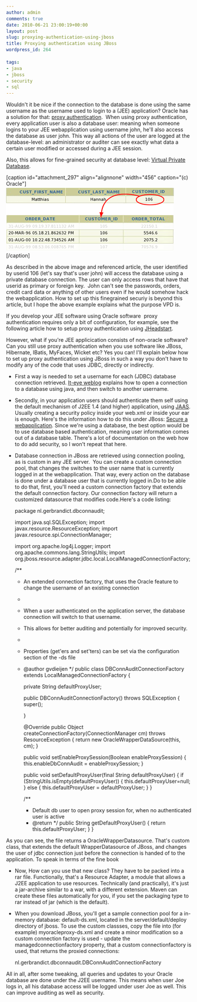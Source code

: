 ```yaml
---
author: admin
comments: true
date: 2010-06-21 23:00:19+00:00
layout: post
slug: proxying-authentication-using-jboss
title: Proxying authentication using JBoss
wordpress_id: 264

tags:
- java
- jboss
- security
- sql
---
```


Wouldn't it be nice if the connection to the database is done using the same username as the username used to login to a (JEE) application? Oracle has a solution for that: [proxy authentication](http://download.oracle.com/docs/cd/B28359_01/java.111/b31224/proxya.htm).  When using proxy authentication, every application user is also a database user: meaning when someone logins to your JEE webapplication using username john, he'll also access the database as user john. This way all actions of the user are logged at the database-level: an administrator or auditer can see exactly what data a certain user modified or accessed during a JEE session.

<!-- more -->

Also, this allows for fine-grained security at database level: [Virtual Private Database](http://www.oracle.com/technology/deploy/security/database-security-10g/virtual-private-database/index.html).

[caption id="attachment_297" align="alignnone" width="456" caption="(c) Oracle"][![Virtual private database](/wp-content/uploads/2009/06/virtual-private-database1.gif)](http://www.oracle.com/technology/deploy/security/database-security-10g/virtual-private-database/index.html)[/caption]

As described in the above image and referenced article, the user identified by userid 106 (let's say that's user john) will access the database using a private database connection. The user can only access rows that have that userid as primary or foreign key.  John can't see the passwords, orders, credit card data or anything of other users even if he would somehow hack the webapplication. How to set up this finegrained securiy is beyond this article, but I hope the above example explains what the purpose VPD is.

If you develop your JEE software using Oracle software  proxy authentication requires only a bit of configuration, for example, see the following article how to setup proxy authentication using [JHeadstart](http://blogs.oracle.com/jheadstart/2008/01/28/).

However, what if you're JEE applicication consists of non-oracle software? Can you still use proxy authentication when you use software like JBoss, Hibernate, IBatis, MyFaces, Wicket etc? Yes you can! I'll explain below how to set up proxy authentication using JBoss in such a way you don't have to modify any of the code that uses JDBC, directly or indirectly.



	
  * First a way is needed to set a username for each (JDBC) database connection retrieved. [It-eye weblog](http://www.it-eye.nl/weblog/2005/09/12/oracle-proxy-users-by-example/) explains how to open a connection to a database using java, and then switch to another username.

	
  * Secondly, in your application users should authenticate them self using the default mechanism of J2EE 1.4 (and higher) application, using [JAAS](http://java.sun.com/javase/technologies/security/). Usually creating a security policy inside your web.xml or inside your ear is enough. Here's the information how to do this under JBoss: [Secure a webapplication](http://www.jboss.org/community/wiki/SecureAWebApplicationUsingACustomForm).
Since we're using a database, the best option would be to use database based authentication, meaning user information comes out of a database table. There's a lot of documentation on the web how to do add security, so I won't repeat that here.

	
  * Database connection in JBoss are retrieved using connection pooling, as is custom in any JEE server.  You can create a custom connection pool, that changes the switches to the user name that is currently logged in at the webapplication. That way, every action on the database is done under a database user that is currently logged in.Do to be able to do that, first, you'll need a custom connection factory that extends the default connection factory. Our connection factory will return a customized datasource that modifies code.Here's a code listing:

    
    package nl.gerbrandict.dbconnaudit;
    
    import java.sql.SQLException;
    import javax.resource.ResourceException;
    import javax.resource.spi.ConnectionManager;
    
    import org.apache.log4j.Logger;
    import org.apache.commons.lang.StringUtils;
    import org.jboss.resource.adapter.jdbc.local.LocalManagedConnectionFactory;
    
    /**
     * An extended connection factory, that uses the Oracle feature to change the username of an existing connection
     *
    
     * When a user authenticated on the application server, the database connection will switch to that username.
     * This allows for better auditing and potentially for improved security.
     *
     * Properties (get'ers and set'ters) can be set via the configuration section of the -ds file
     * @author gvdieijen
     */
    public class DBConnAuditConnectionFactory extends LocalManagedConnectionFactory {
    
        private String defaultProxyUser;
    
        public DBConnAuditConnectionFactory() throws SQLException {
            super();
    
        }
    
        @Override
        public Object createConnectionFactory(ConnectionManager cm) throws ResourceException {
            return new OracleWrapperDataSource(this, cm);
        }
    
        public void setEnableProxySession(Boolean enableProxySession) {
            this.enableDbConnAudit = enableProxySession;
        }
    
        public void setDefaultProxyUser(final String defaultProxyUser) {
            if (StringUtils.isEmpty(defaultProxyUser)) {
                this.defaultProxyUser=null;
            } else {
                 this.defaultProxyUser = defaultProxyUser;
            }
        }
    
        /**
         * Default db user to open proxy session for, when no authenticated user is active
         * @return
         */
        public String getDefaultProxyUser() {
        	return this.defaultProxyUser;
        }
    }


As you can see, the file returns a OracleWrapperDatasource. That's custom class, that extends the default WrapperDatasource of JBoss, and changes the user of jdbc connection just before the connection is handed of to the application. To speak in terms of the fine book

	
  * Now, How can you use that new class? They have to be packed into a rar file. Functionally, that's a Resource Adapter, a module that allows a J2EE application to use resources. Technically (and practically), it's just a jar-archive similar to a war, with a different extension. Maven can create these files automatically for you, if you set the packaging type to rar instead of jar (which is the default).

	
  * When you download JBoss, you'll get a sample connection pool for a in-memory database: default-ds.xml, located in the server/default/deploy directory of jboss. To use the custom classses, copy the file into (for example) myoracleproxy-ds.xml and create a minor modification so a custom connection factory is used - update the managedconnectionfactory property, that a custom connectionfactory is used, that returns the proxied connections:

    
    <managedconnectionfactory-class>nl.gerbrandict.dbconnaudit.DBConnAuditConnectionFactory</managedconnectionfactory-class>





All in all, after some tweaking, all queries and updates to your Oracle database are done under the J2EE username. This means when user Joe logs in, all his database access will be logged under user Joe as well. This can improve auditing as well as security.
